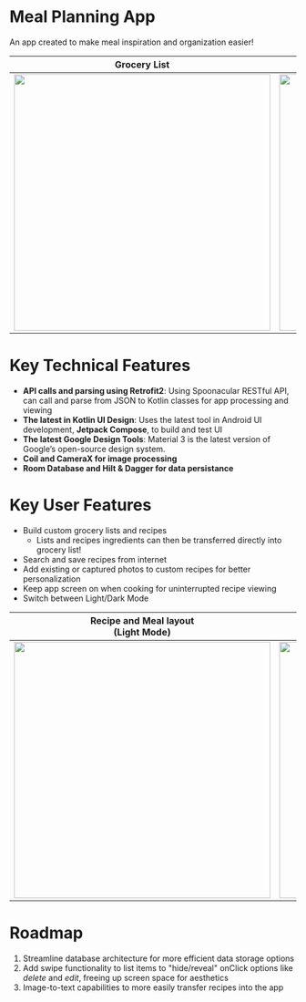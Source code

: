 # Meal Planning App
An app created to make meal inspiration and organization easier!

Grocery List | Saved Grocery Lists | Saved Recipes and Meals | Recipe Search via API
:-------------------------:|:-------------------------: |:-------------------------: |:-------------------------:
<img src="https://github.com/KOgundeji/Aisle-9/blob/c03470c83f26be15a793425eacc29733382f721d/app/src/main/java/com/kunle/aisle9b/screenshots/grocery_list1.jpg" height="450"/> | <img src="https://github.com/KOgundeji/Aisle-9/blob/c03470c83f26be15a793425eacc29733382f721d/app/src/main/java/com/kunle/aisle9b/screenshots/saved_grocery_list.jpg" height="450"/> |  <img src="https://github.com/KOgundeji/Aisle-9/blob/c03470c83f26be15a793425eacc29733382f721d/app/src/main/java/com/kunle/aisle9b/screenshots/meals_list.jpg" height="450"/> | <img src="https://github.com/KOgundeji/Aisle-9/blob/c03470c83f26be15a793425eacc29733382f721d/app/src/main/java/com/kunle/aisle9b/screenshots/pulled_pork_recipe_api.jpg" height="450"/>

# Key Technical Features
* **API calls and parsing using Retrofit2**: Using Spoonacular RESTful API, can call and parse from JSON to Kotlin classes for app processing and viewing
* **The latest in Kotlin UI Design**: Uses the latest tool in Android UI development, **Jetpack Compose**, to build and test UI
* **The latest Google Design Tools**: Material 3 is the latest version of Google’s open-source design system.
* **Coil and CameraX for image processing**
* **Room Database and Hilt & Dagger for data persistance**

# Key User Features
* Build custom grocery lists and recipes
  * Lists and recipes ingredients can then be transferred directly into grocery list!
* Search and save recipes from internet
* Add existing or captured photos to custom recipes for better personalization
* Keep app screen on when cooking for uninterrupted recipe viewing
* Switch between Light/Dark Mode

Recipe and Meal layout </br> (Light Mode) | Modifying ingredients </br> (Light Mode) | Recipe instructions  </br> (Dark Mode) | List of Meal Recipes  </br> (Dark Mode)
:-------------------------:|:-------------------------: |:-------------------------: |:-------------------------:
<img src="https://github.com/KOgundeji/Aisle-9/blob/c03470c83f26be15a793425eacc29733382f721d/app/src/main/java/com/kunle/aisle9b/screenshots/apple_pie_ingredients.jpg" height="450"/> | <img src="https://github.com/KOgundeji/Aisle-9/blob/c03470c83f26be15a793425eacc29733382f721d/app/src/main/java/com/kunle/aisle9b/screenshots/modify_cherrytomatoes_ingredient.jpg" height="450"/> |  <img src="https://github.com/KOgundeji/Aisle-9/blob/c0c41ffa7a266b3b0d7cbba775b33658bba657ea/app/src/main/java/com/kunle/aisle9b/screenshots/recipe_instructions_api_darkMode.jpg" height="450"/> | <img src="https://github.com/KOgundeji/Aisle-9/blob/c0c41ffa7a266b3b0d7cbba775b33658bba657ea/app/src/main/java/com/kunle/aisle9b/screenshots/meals_list_darkMode.jpg" height="450"/>

# Roadmap
1. Streamline database architecture for more efficient data storage options
2. Add swipe functionality to list items to "hide/reveal" onClick options like _delete_ and _edit_, freeing up screen space for aesthetics
3. Image-to-text capabilities to more easily transfer recipes into the app

